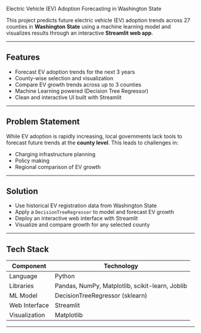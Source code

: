   Electric Vehicle (EV) Adoption Forecasting in Washington State

This project predicts future electric vehicle (EV) adoption trends across 27 counties in **Washington State** using a machine learning model and visualizes results through an interactive **Streamlit web app**.

---

##  Features

-  Forecast EV adoption trends for the next 3 years
-  County-wise selection and visualization
-  Compare EV growth trends across up to 3 counties
-  Machine Learning powered (Decision Tree Regressor)
-  Clean and interactive UI built with Streamlit

---

##  Problem Statement

While EV adoption is rapidly increasing, local governments lack tools to forecast future trends at the **county level**. This leads to challenges in:

- Charging infrastructure planning
- Policy making
- Regional comparison of EV growth

---

##  Solution

- Use historical EV registration data from Washington State
- Apply a `DecisionTreeRegressor` to model and forecast EV growth
- Deploy an interactive web interface with Streamlit
- Visualize and compare growth for any selected county

---

##  Tech Stack

| Component     | Technology              |
|---------------|--------------------------|
| Language      | Python                   |
| Libraries     | Pandas, NumPy, Matplotlib, scikit-learn, Joblib |
| ML Model      | DecisionTreeRegressor (sklearn) |
| Web Interface | Streamlit                |
| Visualization | Matplotlib               |

---



